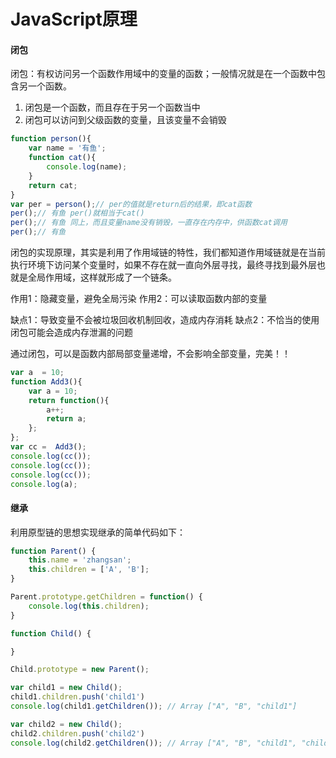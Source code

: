# JavaScript原理

#### 闭包

闭包：有权访问另一个函数作用域中的变量的函数；一般情况就是在一个函数中包含另一个函数。

1. 闭包是一个函数，而且存在于另一个函数当中
2. 闭包可以访问到父级函数的变量，且该变量不会销毁

```js
function person(){
    var name = '有鱼';
    function cat(){
        console.log(name);
    }
    return cat;
}
var per = person();// per的值就是return后的结果，即cat函数
per();// 有鱼 per()就相当于cat()
per();// 有鱼 同上，而且变量name没有销毁，一直存在内存中，供函数cat调用
per();// 有鱼
```

闭包的实现原理，其实是利用了作用域链的特性，我们都知道作用域链就是在当前执行环境下访问某个变量时，如果不存在就一直向外层寻找，最终寻找到最外层也就是全局作用域，这样就形成了一个链条。

作用1：隐藏变量，避免全局污染
作用2：可以读取函数内部的变量

缺点1：导致变量不会被垃圾回收机制回收，造成内存消耗
缺点2：不恰当的使用闭包可能会造成内存泄漏的问题

通过闭包，可以是函数内部局部变量递增，不会影响全部变量，完美！！

```js
var a  = 10;
function Add3(){
    var a = 10;
    return function(){
        a++;
        return a;
    };
};
var cc =  Add3();
console.log(cc());
console.log(cc());
console.log(cc());
console.log(a);
```



#### 继承

利用原型链的思想实现继承的简单代码如下：

```js
function Parent() {
    this.name = 'zhangsan';
    this.children = ['A', 'B'];
}

Parent.prototype.getChildren = function() {
    console.log(this.children);
}

function Child() {

}

Child.prototype = new Parent();

var child1 = new Child();
child1.children.push('child1')
console.log(child1.getChildren()); // Array ["A", "B", "child1"]

var child2 = new Child();
child2.children.push('child2')
console.log(child2.getChildren()); // Array ["A", "B", "child1", "child2"]

```